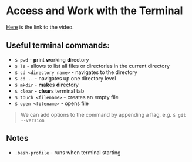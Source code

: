 # Access and Work with the Terminal
[Here](https://www.udemy.com/course/learn-to-code-with-ruby-lang/learn/lecture/6477424#overview) is the link to the video.

## Useful terminal commands:
* `$ pwd` - **p**rint **w**orking **d**irectory
* `$ ls` - allows to list all files or directories in the current directory
* `$ cd <directory name>` - navigates to the directory
* `$ cd ..` - navigates up one directory level
* `$ mkdir` - **m**a**k**es **dir**ectory
* `$ clear` - **clear**s terminal tab
* `$ touch <filename>` - creates an empty file
* `$ open <filename>` - opens file
> We can add options to the command by appending a flag, e.g. `$ git --version`

## Notes
* `.bash-profile` - runs when terminal starting
